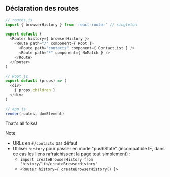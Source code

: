 ## Déclaration des routes

```js
// routes.js
import { browserHistory } from 'react-router' // singleton

export default (
  <Router history={ browserHistory }>
    <Route path="/" component={ Root }>
      <Route path="contacts" component={ ContactList } />
      <Route path="*" component={ NoMatch } />
    </Route>
  </Router>
)
```

```js
// Root.js
export default (props) => (
  <div>
    { props.children }
  </div>
)
```

```js
// app.js
render(routes, domElement)
```

That's all folks!

Note:

* URLs en ``#/contacts`` par défaut
* Utiliser ``history`` pour passer en mode "pushState" (incompatible IE, dans ce cas les liens rafraichissent la page tout simplement) :
  * ``import createBrowserHistory from 'history/lib/createBrowserHistory'``
  * ``<Router history={ createBrowserHistory() }>``
